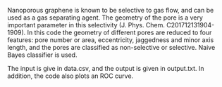Nanoporous graphene is known to be selective to gas flow, and can be used as a gas separating agent. The geometry of the pore is a very
important parameter in this selectivity (J. Phys. Chem. C201712131904-1909). In this code the geometry of different pores are reduced to four features:
pore number or area, eccentricity, jaggedness and minor axis length, and the pores are classified as non-selective or selective. Naive Bayes classifier is used.

The input is give in data.csv, and the output is given in output.txt. In addition, the code also plots an ROC curve.
